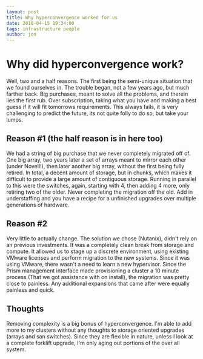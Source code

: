 ```yaml
---
layout: post
title: Why hyperconvergence worked for us
date: 2018-04-15 19:34:00
tags: infrastructure people
author: jon
---
```


# Why did hyperconvergence work?

Well, two and a half reasons.  The first being the semi-unique situation that we found ourselves in.  The trouble began, not a few years ago, but much farther back.  Big purchases, meant to solve all the problems, and therein lies the first rub.  Over subscription, taking what you have and making a best guess if it will fit tomorrows requirements.  This always fails, it is very challenging to predict the future, its not quite folly to do so, but take your lumps.

## Reason #1 (the half reason is in here too)

We had a string of big purchase that we never completely migrated off of.  One big array, two years later a set of arrays meant to mirror each other (under Novell!), then later another big array, without the first being fully retired.  In total, a decent amount of storage, but in chunks, which makes it difficult to provide a large amount of contiguous storage. Running in parallel to this were the switches, again, starting with 4, then adding 4 more, only retiring two of the older.  Never completing the migration off the old.  Add in understaffing and you have a recipe for a unfinished upgrades over multiple generations of hardware.

## Reason #2

Very little to actually change.  The solution we chose (Nutanix), didn't rely on an previous investments.  It was a completely clean break from storage and compute.  It allowed us to stage up a discrete environment, using existing VMware licenses and perform migration to the new systems.  Since it was using VMware, there wasn't a need to learn a new hypervisor.  Since the Prism management interface made provisioning a cluster a 10 minute process (That we got assistance with on install), the migration was pretty close to painless.  Any additional expansions that came after were equally painless and quick.

## Thoughts

Removing complexity is a big bonus of hyperconvergence.  I'm able to add more to my clusters without any thoughts to storage oriented upgrades (arrays and san switches).  Since they are flexible in nature, unless I look at a complete forklift upgrade, I'm only aging out portions of the over all system.